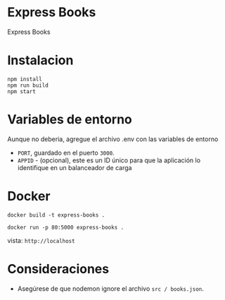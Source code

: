 # Express Books
Express Books 


# Instalacion

```shell
npm install
npm run build
npm start
```

# Variables de entorno
Aunque no deberia, agregue el archivo .env con las variables de entorno
- `PORT`, guardado en el puerto `3000`.
- `APPID` - (opcional), este es un ID único para que la aplicación lo identifique en un balanceador de carga

# Docker

```shell
docker build -t express-books .
```

```shell
docker run -p 80:5000 express-books .
```

vista: `http://localhost`

# Consideraciones

- Asegúrese de que nodemon ignore el archivo `src / books.json`.
